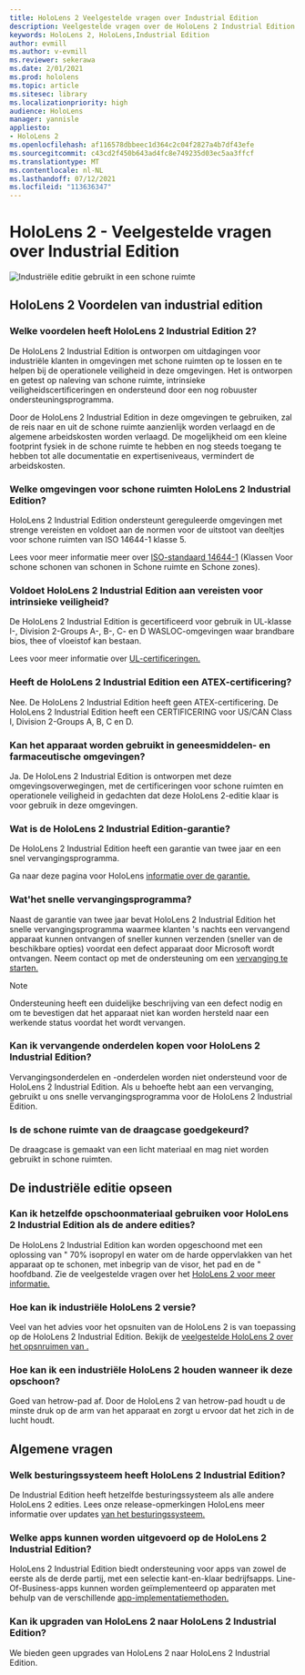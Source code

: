 ```yaml
---
title: HoloLens 2 Veelgestelde vragen over Industrial Edition
description: Veelgestelde vragen over de HoloLens 2 Industrial Edition
keywords: HoloLens 2, HoloLens,Industrial Edition
author: evmill
ms.author: v-evmill
ms.reviewer: sekerawa
ms.date: 2/01/2021
ms.prod: hololens
ms.topic: article
ms.sitesec: library
ms.localizationpriority: high
audience: HoloLens
manager: yannisle
appliesto:
- HoloLens 2
ms.openlocfilehash: af116578dbbeec1d364c2c04f2827a4b7df43efe
ms.sourcegitcommit: c43cd2f450b643ad4fc8e749235d03ec5aa3ffcf
ms.translationtype: MT
ms.contentlocale: nl-NL
ms.lasthandoff: 07/12/2021
ms.locfileid: "113636347"
---
```

# <a name="hololens-2---industrial-edition-faq"></a>HoloLens 2 - Veelgestelde vragen over Industrial Edition

![Industriële editie gebruikt in een schone ruimte](./images/industrial-sku-with-remote-assist.png)

## <a name="hololens-2-industrial-edition-benefits"></a>HoloLens 2 Voordelen van industrial edition

### <a name="what-benefits-does-hololens-2-industrial-edition-2-include"></a>Welke voordelen heeft HoloLens 2 Industrial Edition 2?

De HoloLens 2 Industrial Edition is ontworpen om uitdagingen voor industriële klanten in omgevingen met schone ruimten op te lossen en te helpen bij de operationele veiligheid in deze omgevingen. Het is ontworpen en getest op naleving van schone ruimte, intrinsieke veiligheidscertificeringen en ondersteund door een nog robuuster ondersteuningsprogramma.

Door de HoloLens 2 Industrial Edition in deze omgevingen te gebruiken, zal de reis naar en uit de schone ruimte aanzienlijk worden verlaagd en de algemene arbeidskosten worden verlaagd. De mogelijkheid om een kleine footprint fysiek in de schone ruimte te hebben en nog steeds toegang te hebben tot alle documentatie en expertiseniveaus, vermindert de arbeidskosten.

### <a name="what-clean-room-environments-does-hololens-2-industrial-edition-support"></a>Welke omgevingen voor schone ruimten HoloLens 2 Industrial Edition?

HoloLens 2 Industrial Edition ondersteunt gereguleerde omgevingen met strenge vereisten en voldoet aan de normen voor de uitstoot van deeltjes voor schone ruimten van ISO 14644-1 klasse 5.

Lees voor meer informatie meer over [ISO-standaard 14644-1](https://www.iso.org/standard/53394.html) (Klassen Voor schone schonen van schonen in Schone ruimte en Schone zones).

### <a name="does-hololens-2-industrial-edition-meet-requirements-for-intrinsic-safety"></a>Voldoet HoloLens 2 Industrial Edition aan vereisten voor intrinsieke veiligheid?

De HoloLens 2 Industrial Edition is gecertificeerd voor gebruik in UL-klasse I-, Division 2-Groups A-, B-, C- en D WASLOC-omgevingen waar brandbare bios, thee of vloeistof kan bestaan.

Lees voor meer informatie over [UL-certificeringen.](https://www.ul.com/services/ul-and-c-ul-hazardous-areas-certification-north-america?csrf-token=CIwNZNlR4XbisJF39I8yWnWX9wX4WFoz&amp;Search=UL+Class+I%2C+Dev+2+&amp;search-submit=Search)

### <a name="does-the-hololens-2-industrial-edition-hold-an-atex-certification"></a>Heeft de HoloLens 2 Industrial Edition een ATEX-certificering?

Nee. De HoloLens 2 Industrial Edition heeft geen ATEX-certificering. De HoloLens 2 Industrial Edition heeft een CERTIFICERING voor US/CAN Class I, Division 2-Groups A, B, C en D.

### <a name="can-the-device-be-used-in-semiconductor-and-pharmaceutical-environments"></a>Kan het apparaat worden gebruikt in geneesmiddelen- en farmaceutische omgevingen?

Ja. De HoloLens 2 Industrial Edition is ontworpen met deze omgevingsoverwegingen, met de certificeringen voor schone ruimten en operationele veiligheid in gedachten dat deze HoloLens 2-editie klaar is voor gebruik in deze omgevingen.

### <a name="what-is-the-hololens-2-industrial-edition-warranty"></a>Wat is de HoloLens 2 Industrial Edition-garantie?

De HoloLens 2 Industrial Edition heeft een garantie van twee jaar en een snel vervangingsprogramma.

Ga naar deze pagina voor HoloLens [informatie over de garantie.](https://support.microsoft.com/warranty)

### <a name="what39s-the-rapid-replacement-program"></a>Wat&#39;het snelle vervangingsprogramma?

Naast de garantie van twee jaar bevat HoloLens 2 Industrial Edition het snelle vervangingsprogramma waarmee klanten 's nachts een vervangend apparaat kunnen ontvangen of sneller kunnen verzenden (sneller van de beschikbare opties) voordat een defect apparaat door Microsoft wordt ontvangen. Neem contact op met de ondersteuning om een [vervanging te starten.](https://aka.ms/hololenssupport)

> [!NOTE]
> Ondersteuning heeft een duidelijke beschrijving van een defect nodig en om te bevestigen dat het apparaat niet kan worden hersteld naar een werkende status voordat het wordt vervangen.

### <a name="can-i-purchase-replacement-parts-for-hololens-2-industrial-edition"></a>Kan ik vervangende onderdelen kopen voor HoloLens 2 Industrial Edition?

Vervangingsonderdelen en -onderdelen worden niet ondersteund voor de HoloLens 2 Industrial Edition. Als u behoefte hebt aan een vervanging, gebruikt u ons snelle vervangingsprogramma voor de HoloLens 2 Industrial Edition.

### <a name="is-the-carrying-case-clean-room-approved"></a>Is de schone ruimte van de draagcase goedgekeurd?

De draagcase is gemaakt van een licht materiaal en mag niet worden gebruikt in schone ruimten.

## <a name="cleaning-the-industrial-edition"></a>De industriële editie opseen

### <a name="can-i-use-the-same-cleaning-materials-for-hololens-2-industrial-edition-as-the-other-editions"></a>Kan ik hetzelfde opschoonmateriaal gebruiken voor HoloLens 2 Industrial Edition als de andere edities?

De HoloLens 2 Industrial Edition kan worden opgeschoond met een oplossing van &quot; 70% isopropyl en water om de harde oppervlakken van het apparaat op te schonen, met inbegrip van de visor, het pad en de &quot; hoofdband. Zie de veelgestelde vragen over het [HoloLens 2 voor meer informatie.](/hololens/hololens2-maintenance)

### <a name="how-do-i-clean-hololens-2-industrial-edition"></a>Hoe kan ik industriële HoloLens 2 versie?

Veel van het advies voor het opsnuiten van de HoloLens 2 is van toepassing op de HoloLens 2 Industrial Edition. Bekijk de [veelgestelde HoloLens 2 over het opsnruimen van .](/hololens/hololens2-maintenance)

### <a name="how-should-i-hold-hololens-2-industrial-edition-when-cleaning-it"></a>Hoe kan ik een industriële HoloLens 2 houden wanneer ik deze opschoon?

Goed van hetrow-pad af. Door de HoloLens 2 van hetrow-pad houdt u de minste druk op de arm van het apparaat en zorgt u ervoor dat het zich in de lucht houdt.

## <a name="general-questions"></a>Algemene vragen

### <a name="what-operating-system-does-the-hololens-2-industrial-edition-have"></a>Welk besturingssysteem heeft HoloLens 2 Industrial Edition?

De Industrial Edition heeft hetzelfde besturingssysteem als alle andere HoloLens 2 edities. Lees onze release-opmerkingen HoloLens meer informatie over updates [van het besturingssysteem.](hololens-release-notes.md)

### <a name="what-apps-can-run-on-the-hololens-2-industrial-edition"></a>Welke apps kunnen worden uitgevoerd op de HoloLens 2 Industrial Edition?

HoloLens 2 Industrial Edition biedt ondersteuning voor apps van zowel de eerste als de derde partij, met een selectie kant-en-klaar bedrijfsapps. Line-Of-Business-apps kunnen worden geïmplementeerd op apparaten met behulp van de verschillende [app-implementatiemethoden.](/hololens/app-deploy-overview)

### <a name="can-i-upgrade-from-hololens-2-to-hololens-2-industrial-edition"></a>Kan ik upgraden van HoloLens 2 naar HoloLens 2 Industrial Edition?

We bieden geen upgrades van HoloLens 2 naar HoloLens 2 Industrial Edition.

